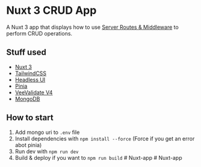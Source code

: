 # Nuxt 3 CRUD App

A Nuxt 3 app that displays how to use [Server Routes & Middleware](https://v3.nuxtjs.org/guide/directory-structure/server) to perform CRUD operations.

## Stuff used

- [Nuxt 3](https://v3.nuxtjs.org)
- [TailwindCSS](https://tailwindcss.com/)
- [Headless UI](https://headlessui.com/)
- [Pinia](https://pinia.vuejs.org/)
- [VeeValidate V4](https://vee-validate.logaretm.com/v4/)
- [MongoDB](https://www.mongodb.com/)

## How to start

1. Add mongo uri to `.env` file
1. Install dependencies with `npm install --force` (Force if you get an error abot pinia)
1. Run dev with `npm run dev`
1. Build & deploy if you want to `npm run build`
#   N u x t - a p p  
 #   N u x t - a p p  
 